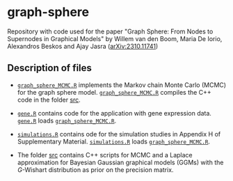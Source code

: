 # graph-sphere

Repository with code used for the paper "Graph Sphere: From Nodes to Supernodes
in Graphical Models" by Willem van den Boom, Maria De Iorio, Alexandros Beskos
and Ajay Jasra ([arXiv:2310.11741](https://arxiv.org/abs/2310.11741))


## Description of files

* [`graph_sphere_MCMC.R`](graph_sphere_MCMC.R) implements the Markov chain
Monte Carlo (MCMC) for the graph sphere model.
[`graph_sphere_MCMC.R`](graph_sphere_MCMC.R) compiles the C++ code in the
folder [src](src/).

* [`gene.R`](gene.R) contains code for the application with gene expression
data. [`gene.R`](gene.R) loads [`graph_sphere_MCMC.R`](graph_sphere_MCMC.R).

* [`simulations.R`](simulations.R) contains ode for the simulation studies in
Appendix H of Supplementary Material. [`simulations.R`](simulations.R) loads
[`graph_sphere_MCMC.R`](graph_sphere_MCMC.R).

* The folder [src](src/) contains C++ scripts for MCMC and a Laplace
approximation for Bayesian Gaussian graphical models (GGMs) with the
*G*-Wishart distribution as prior on the precision matrix.
